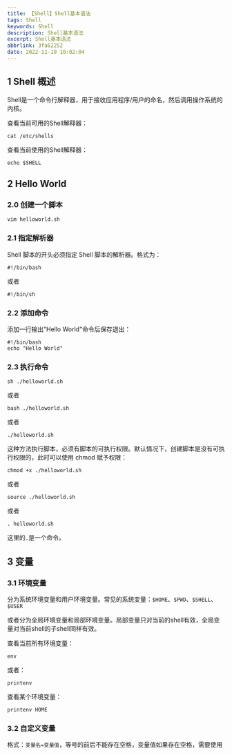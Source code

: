 ```yaml
---
title: 【Shell】Shell基本语法
tags: Shell
keywords: Shell
description: Shell基本语法
excerpt: Shell基本语法
abbrlink: 3fa62252
date: 2022-11-19 10:02:04
---
```


## 1 Shell 概述

Shell是一个命令行解释器，用于接收应用程序/用户的命名，然后调用操作系统的内核。

查看当前可用的Shell解释器：

```shell
cat /etc/shells
```

查看当前使用的Shell解释器：

```shell
echo $SHELL
```

## 2 Hello World

### 2.0 创建一个脚本

```shell
vim helloworld.sh
```

### 2.1 指定解析器

Shell 脚本的开头必须指定 Shell 脚本的解析器。格式为：

```shell
#!/bin/bash
```

或者

```shell
#!/bin/sh
```

### 2.2 添加命令

添加一行输出"Hello World"命令后保存退出：

```shell
#!/bin/bash
echo "Hello World"
```

### 2.3 执行命令

```shell
sh ./helloworld.sh
```

或者

```shell
bash ./helloworld.sh
```

或者

```shell
./helloworld.sh
```

这种方法执行脚本，必须有脚本的可执行权限。默认情况下，创建脚本是没有可执行权限的，此时可以使用 chmod 赋予权限：

```shell
chmod +x ./helloworld.sh
```

或者

```shell
source ./helloworld.sh
```

或者

```shell
. helloworld.sh
```

这里的`.`是一个命令。

## 3 变量

### 3.1 环境变量

分为系统环境变量和用户环境变量。常见的系统变量：`$HOME`、`$PWD`、`$SHELL`、`$USER`

或者分为全局环境变量和局部环境变量。局部变量只对当前的shell有效，全局变量对当前shell的子shell同样有效。

查看当前所有环境变量：

```shell
env 
```

或者：

```shell
printenv
```

查看某个环境变量：

```shell
printenv HOME
```

### 3.2 自定义变量

格式：`变量名=变量值`，等号的前后不能存在空格，变量值如果存在空格，需要使用
